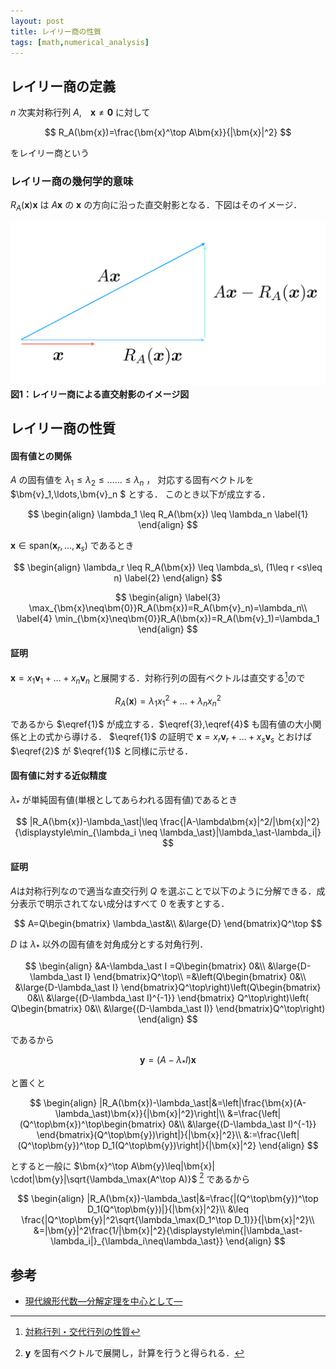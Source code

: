 ```yaml
---
layout: post
title: レイリー商の性質
tags: [math,numerical_analysis]
---
```


## レイリー商の定義

<div class="box">

$n$ 次実対称行列 $A$,　$\bm{x}\neq \bm{0}$ に対して

$$
R_A(\bm{x})=\frac{\bm{x}^\top A\bm{x}}{|\bm{x}|^2}
$$

をレイリー商という

</div>

### レイリー商の幾何学的意味
$R_A(\bm{x})\bm{x}$ は $A\bm{x}$ の $\bm{x}$ の方向に沿った直交射影となる．下図はそのイメージ．



![fig](/images/figure/raileigh.svg)
**図1：レイリー商による直交射影のイメージ図**


## レイリー商の性質

#### 固有値との関係
<div class="box">

$A$ の固有値を $\lambda_1\leq\lambda_2\leq\ldots\ldots\leq\lambda_n$ ，
対応する固有ベクトルを $\bm{v}_1,\ldots,\bm{v}_n $ とする． このとき以下が成立する．

$$
\begin{align}
\lambda_1 \leq R_A(\bm{x}) \leq \lambda_n
\label{1}
\end{align}
$$

$\bm{x}\in\mathrm{span}(\bm{x}_r,\ldots,\bm{x}_s)$ であるとき

$$
\begin{align}
\lambda_r \leq R_A(\bm{x}) \leq \lambda_s\, (1\leq r <s\leq n)
\label{2}
\end{align}
$$


$$
\begin{align}
\label{3}
\max_{\bm{x}\neq\bm{0}}R_A(\bm{x})=R_A(\bm{v}_n)=\lambda_n\\
\label{4}
\min_{\bm{x}\neq\bm{0}}R_A(\bm{x})=R_A(\bm{v}_1)=\lambda_1
\end{align}
$$


</div>

#### 証明

$\bm{x}=x_1\bm{v}_1+\ldots+x_n\bm{v}_n$ と展開する．対称行列の固有ベクトルは直交する[^1]ので

$$
R_A(\bm{x})=\lambda_1x_1^2+\ldots+\lambda_nx_n^2
$$

であるから $\eqref{1}$ が成立する．$\eqref{3},\eqref{4}$ も固有値の大小関係と上の式から導ける． $\eqref{1}$ の証明で  $\bm{x}=x_r\bm{v}_r+\ldots+x_s\bm{v}_s$ とおけば $\eqref{2}$ が $\eqref{1}$ と同様に示せる．



#### 固有値に対する近似精度

<div class="box">

$\lambda_\ast$ が単純固有値(単根としてあらわれる固有値)であるとき

$$
|R_A(\bm{x})-\lambda_\ast|\leq \frac{|A-\lambda\bm{x}|^2/|\bm{x}|^2}{\displaystyle\min_{\lambda_i \neq \lambda_\ast}|\lambda_\ast-\lambda_i|}
$$

</div>

#### 証明

$A$は対称行列なので適当な直交行列 $Q$ を選ぶことで以下のように分解できる．成分表示で明示されてない成分はすべて $0$ を表すとする．

$$
A=Q\begin{bmatrix}
\lambda_\ast&\\
&\large{D}
\end{bmatrix}Q^\top
$$

$D$ は $\lambda_\ast$ 以外の固有値を対角成分とする対角行列．

$$
\begin{align}
&A-\lambda_\ast I =Q\begin{bmatrix}
0&\\
&\large{D-\lambda_\ast I}
\end{bmatrix}Q^\top\\
=&\left(Q\begin{bmatrix}
0&\\
&\large{D-\lambda_\ast I}
\end{bmatrix}Q^\top\right)\left(Q\begin{bmatrix}
0&\\
&\large{(D-\lambda_\ast I)^{-1}}
\end{bmatrix} Q^\top\right)\left( Q\begin{bmatrix}
0&\\
&\large{(D-\lambda_\ast I)}
\end{bmatrix}Q^\top\right)
\end{align}
$$

であるから

$$
\bm{y}=(A-\lambda_\ast I)\bm{x}
$$

と置くと


$$
\begin{align}
|R_A(\bm{x})-\lambda_\ast|&=\left|\frac{\bm{x}(A-\lambda_\ast)\bm{x}}{|\bm{x}|^2}\right|\\
&=\frac{\left|(Q^\top\bm{x})^\top\begin{bmatrix}
0&\\
&\large{(D-\lambda_\ast I)^{-1}}
\end{bmatrix}(Q^\top\bm{y})\right|}{|\bm{x}|^2}\\
&:=\frac{\left|(Q^\top\bm{y})^\top D_1(Q^\top\bm{y})\right|}{|\bm{x}|^2}
\end{align}
$$

とすると一般に
$\bm{x}^\top A\bm{y}\leq|\bm{x}| \cdot|\bm{y}|\sqrt{\lambda_\max(A^\top A)}$  [^2] であるから

$$
\begin{align}
|R_A(\bm{x})-\lambda_\ast|&=\frac{|(Q^\top\bm{y})^\top D_1(Q^\top\bm{y})|}{|\bm{x}|^2}\\
&\leq \frac{|Q^\top\bm{y}|^2\sqrt{\lambda_\max(D_1^\top D_1)}}{|\bm{x}|^2}\\
&=|\bm{y}|^2\frac{1/|\bm{x}|^2}{\displaystyle\min{|\lambda_\ast-\lambda_i|}_{\lambda_i\neq\lambda_\ast}}
\end{align}
$$



[^1]: [対称行列・交代行列の性質](https://maea2.github.io/symmetry/)


[^2]: $\bm{y}$ を固有ベクトルで展開し，計算を行うと得られる．

## 参考

* [現代線形代数―分解定理を中心として― ](http://www.kyoritsu-pub.co.jp/bookdetail/9784320018815)
